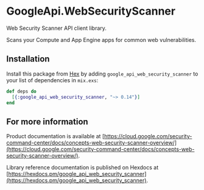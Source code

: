 # GoogleApi.WebSecurityScanner

Web Security Scanner API client library.

Scans your Compute and App Engine apps for common web vulnerabilities.

## Installation

Install this package from [Hex](https://hex.pm) by adding
`google_api_web_security_scanner` to your list of dependencies in `mix.exs`:

```elixir
def deps do
  [{:google_api_web_security_scanner, "~> 0.14"}]
end
```

## For more information

Product documentation is available at [https://cloud.google.com/security-command-center/docs/concepts-web-security-scanner-overview/](https://cloud.google.com/security-command-center/docs/concepts-web-security-scanner-overview/).

Library reference documentation is published on Hexdocs at
[https://hexdocs.pm/google_api_web_security_scanner](https://hexdocs.pm/google_api_web_security_scanner).
